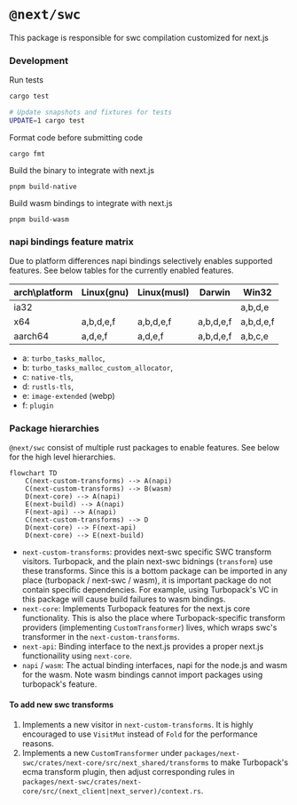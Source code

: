 # `@next/swc`

This package is responsible for swc compilation customized for next.js

### Development

Run tests

```sh
cargo test

# Update snapshots and fixtures for tests
UPDATE=1 cargo test
```

Format code before submitting code

```
cargo fmt
```

Build the binary to integrate with next.js

```
pnpm build-native
```

Build wasm bindings to integrate with next.js

```
pnpm build-wasm
```

### napi bindings feature matrix

Due to platform differences napi bindings selectively enables supported features.
See below tables for the currently enabled features.

| arch\platform | Linux(gnu) | Linux(musl) | Darwin    | Win32     |
| ------------- | ---------- | ----------- | --------- | --------- |
| ia32          |            |             |           | a,b,d,e   |
| x64           | a,b,d,e,f  | a,b,d,e,f   | a,b,d,e,f | a,b,d,e,f |
| aarch64       | a,d,e,f    | a,d,e,f     | a,b,d,e,f | a,b,c,e   |

- a: `turbo_tasks_malloc`,
- b: `turbo_tasks_malloc_custom_allocator`,
- c: `native-tls`,
- d: `rustls-tls`,
- e: `image-extended` (webp)
- f: `plugin`

### Package hierarchies

`@next/swc` consist of multiple rust packages to enable features. See below for the high level hierarchies.

```mermaid
flowchart TD
    C(next-custom-transforms) --> A(napi)
    C(next-custom-transforms) --> B(wasm)
    D(next-core) --> A(napi)
    E(next-build) --> A(napi)
    F(next-api) --> A(napi)
    C(next-custom-transforms) --> D
    D(next-core) --> F(next-api)
    D(next-core) --> E(next-build)
```

- `next-custom-transforms`: provides next-swc specific SWC transform visitors. Turbopack, and the plain next-swc bidnings (`transform`) use these transforms. Since this is a bottom package can be imported in any place (turbopack / next-swc / wasm), it is important package do not contain specific dependencies. For example, using Turbopack's VC in this package will cause build failures to wasm bindings.
- `next-core`: Implements Turbopack features for the next.js core functionality. This is also the place where Turbopack-specific transform providers (implementing `CustomTransformer`) lives, which wraps swc's transformer in the `next-custom-transforms`.
- `next-api`: Binding interface to the next.js provides a proper next.js functionaility using `next-core`.
- `napi` / `wasm`: The actual binding interfaces, napi for the node.js and wasm for the wasm. Note wasm bindings cannot import packages using turbopack's feature.

#### To add new swc transforms

1. Implements a new visitor in `next-custom-transforms`. It is highly encouraged to use `VisitMut` instead of `Fold` for the performance reasons.
2. Implements a new `CustomTransformer` under `packages/next-swc/crates/next-core/src/next_shared/transforms` to make Turbopack's ecma transform plugin, then adjust corresponding rules in `packages/next-swc/crates/next-core/src/(next_client|next_server)/context.rs`.
